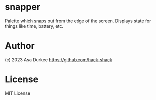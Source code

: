 # snapper
Palette which snaps out from the edge of the screen.
Displays state for things like time, battery, etc.

# Author
(c) 2023 Asa Durkee
https://github.com/hack-shack

# License
MIT License